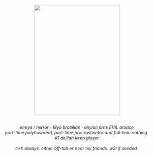 <p align="center"><img src="https://64.media.tumblr.com/b356dfcbd1d7cf03ad6d75f85366ff20/22e10f5b8d581e5b-8a/s2048x3072/aef6801536d3df115b307392ef53d28836d5ac3b.jpg" class="fr-fic fr-dib fr-fil" width="277" height="356.828"></p>
<p align="center"><br><em>emrys / mirror &middot; 18yo brazilian &middot; any/all prns EVIL aroace<br>part-time polyhusband, part-time procrastinator and full-time nothing.<br>#1 delilah keen glazer<br><br></em><em>c+h always. either off-tab or near my friends. w2i if needed.</em></p>

